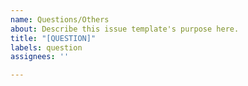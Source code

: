 ```yaml
---
name: Questions/Others
about: Describe this issue template's purpose here.
title: "[QUESTION]"
labels: question
assignees: ''

---
```



